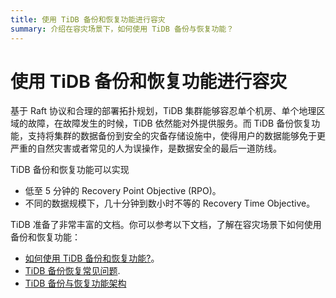 ```yaml
---
title: 使用 TiDB 备份和恢复功能进行容灾
summary: 介绍在容灾场景下，如何使用 TiDB 备份与恢复功能？
---
```


# 使用 TiDB 备份和恢复功能进行容灾

基于 Raft 协议和合理的部署拓扑规划，TiDB 集群能够容忍单个机房、单个地理区域的故障，在故障发生的时候，TiDB 依然能对外提供服务。而 TiDB 备份恢复功能，支持将集群的数据备份到安全的灾备存储设施中，使得用户的数据能够免于更严重的自然灾害或者常见的人为误操作，是数据安全的最后一道防线。

TiDB 备份和恢复功能可以实现

- 低至 5 分钟的 Recovery Point Objective (RPO)。
- 不同的数据规模下，几十分钟到数小时不等的 Recovery Time Objective。

TiDB 准备了非常丰富的文档。你可以参考以下文档，了解在容灾场景下如何使用备份和恢复功能：

- [如何使用 TiDB 备份和恢复功能?](/br/br-use-overview.md)。
- [TiDB 备份恢复常见问题](/faq/backup-and-restore-faq.md).
- [TiDB 备份与恢复功能架构](/br/backup-and-restore-design.md)
